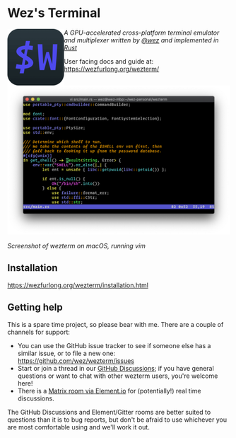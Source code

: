 # Wez's Terminal

<img alt="WezTerm Icon" src="https://raw.githubusercontent.com/wez/wezterm/master/assets/icon/terminal.png" align="left"> *A GPU-accelerated cross-platform terminal emulator and multiplexer written by <a href="https://github.com/wez/">@wez</a> and implemented in <a href="https://www.rust-lang.org/">Rust</a>*

User facing docs and guide at: https://wezfurlong.org/wezterm/

![Screenshot](docs/screenshots/two.png)

*Screenshot of wezterm on macOS, running vim*

## Installation

https://wezfurlong.org/wezterm/installation.html

## Getting help

This is a spare time project, so please bear with me.  There are a couple of channels for support:

* You can use the GitHub issue tracker to see if someone else has a similar issue, or to file a new one: <https://github.com/wez/wezterm/issues>
* Start or join a thread in our [GitHub Discussions](https://github.com/wez/wezterm/discussions); if you have general
  questions or want to chat with other wezterm users, you're welcome here!
* There is a [Matrix room via Element.io](https://app.element.io/#/room/#wezterm:matrix.org)
  for (potentially!) real time discussions.

The GitHub Discussions and Element/Gitter rooms are better suited to questions
than it is to bug reports, but don't be afraid to use whichever you are most
comfortable using and we'll work it out.
